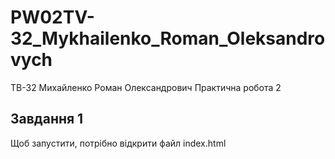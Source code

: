 # PW02TV-32_Mykhailenko_Roman_Oleksandrovych
ТВ-32 Михайленко Роман Олександрович
Практична робота 2
## Завдання 1
Щоб запустити, потрібно відкрити файл index.html
